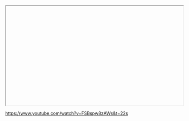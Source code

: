 <iframe width="560" height="315" src="https://w

[Indice](index.html) / [Quovai PMS](quovai-pms-it.md) / **Tariffe derivate con QUOVAI (video)**

# Tariffe derivate con QUOVAI (video)

<iframe width="560" height="315" src="https://www.youtube.com/embed/OM9GY4bk9Zw" frameborder="0" allow="accelerometer; autoplay; encrypted-media; gyroscope; picture-in-picture" allowfullscreen></iframe>

https://www.youtube.com/watch?v=FSBspw8zAWs&t=22s